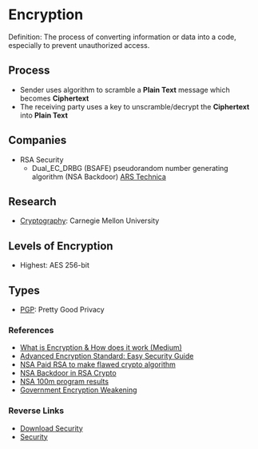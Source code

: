 # Encryption
Definition: The process of converting information or data into a code, especially to prevent unauthorized access.

## Process
- Sender uses algorithm to scramble a **Plain Text** message which becomes **Ciphertext**
- The receiving party uses a key to unscramble/decrypt the **Ciphertext** into **Plain Text**

## Companies
- RSA Security
  - Dual_EC_DRBG (BSAFE) pseudorandom number generating algorithm (NSA Backdoor) [ARS Technica](https://arstechnica.com/information-technology/2013/12/report-nsa-paid-rsa-to-make-flawed-crypto-algorithm-the-default/)

## Research
- [Cryptography](https://www.cylab.cmu.edu/research/cryptography.html): Carnegie Mellon University

## Levels of Encryption
- Highest: AES 256-bit

## Types
- [PGP](https://searchsecurity.techtarget.com/definition/Pretty-Good-Privacy): Pretty Good Privacy

### References
- [What is Encryption & How does it work (Medium)](https://medium.com/searchencrypt/what-is-encryption-how-does-it-work-e8f20e340537)
- [Advanced Encryption Standard: Easy Security Guide](https://www.jigsawacademy.com/blogs/cyber-security/advanced-encryption-standard/)
- [NSA Paid RSA to make flawed crypto algorithm](https://arstechnica.com/information-technology/2013/12/report-nsa-paid-rsa-to-make-flawed-crypto-algorithm-the-default/)
- [NSA Backdoor in RSA Crypto](https://arstechnica.com/information-technology/2014/01/how-the-nsa-may-have-put-a-backdoor-in-rsas-cryptography-a-technical-primer/)
- [NSA 100m program results](https://www.independent.co.uk/news/world/americas/us-politics/nsa-phone-text-surveillance-freedom-act-fbi-a9362186.html)
- [Government Encryption Weakening](https://www.independent.co.uk/life-style/gadgets-and-tech/governments-encryption-end-to-end-whatsapp-imessage-b988007.html)

### Reverse Links
- [Download Security](./Download_Security.md)
- [Security](./Security.md)